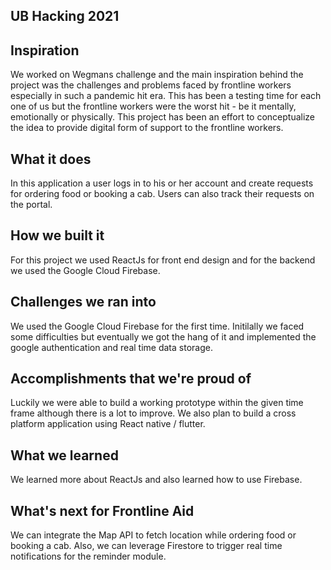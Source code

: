 ## UB Hacking 2021

## Inspiration
We worked on Wegmans challenge and the main inspiration behind the project was the challenges and problems faced by frontline workers especially in such a pandemic hit era. This has been a testing time for each one of us but the frontline workers were the worst hit - be it mentally, emotionally or physically. This project has been an effort to conceptualize the idea to provide digital form of support to the frontline workers.

## What it does
In this application a user logs in to his or her account and create requests for ordering food or booking a cab. Users can also track their requests on the portal.

## How we built it
For this project we used ReactJs for front end design and for the backend we used the Google Cloud Firebase.

## Challenges we ran into
We used the Google Cloud Firebase for the first time. Initilally we faced some difficulties but eventually we got the hang of it and implemented the google authentication and real time data storage.

## Accomplishments that we're proud of
Luckily we were able to build a working prototype within the given time frame although there is a lot to improve. We also plan to build a cross platform application using React native / flutter.


## What we learned
We learned more about ReactJs and also learned how to use Firebase.


## What's next for Frontline Aid
We can integrate the Map API to fetch location while ordering food or booking a cab. Also, we can leverage Firestore to trigger real time notifications for the reminder module.